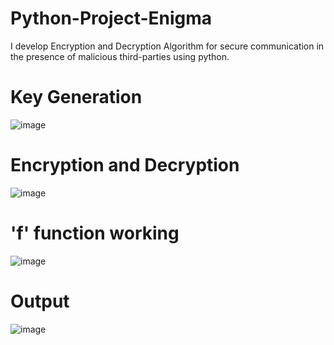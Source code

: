 # Python-Project-Enigma
I develop Encryption and Decryption Algorithm for secure communication in the presence of malicious third-parties using python. 

# Key Generation
![image](https://user-images.githubusercontent.com/107295126/194882783-e252a4ec-5a9d-4397-9d9f-cae439fdff5e.png)

# Encryption and Decryption
![image](https://user-images.githubusercontent.com/107295126/194883443-35bd6938-869f-4b4f-a0b7-07a498ef86c8.png)

# 'f' function working
![image](https://user-images.githubusercontent.com/107295126/194883687-6d710a3b-90ff-4a68-8b95-f3a0f94dfa35.png)

# Output
![image](https://user-images.githubusercontent.com/107295126/194882470-a6f0f110-e911-40f1-9499-80311ffe69b3.png)

